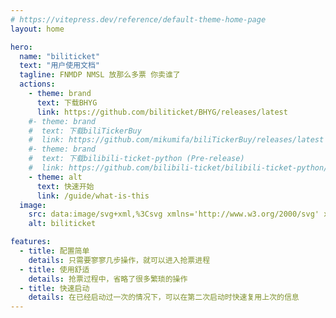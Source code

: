 ```yaml
---
# https://vitepress.dev/reference/default-theme-home-page
layout: home

hero:
  name: "biliticket"
  text: "用户使用文档"
  tagline: FNMDP NMSL 放那么多票 你卖谁了
  actions:
    - theme: brand
      text: 下载BHYG
      link: https://github.com/biliticket/BHYG/releases/latest
    #- theme: brand
    #  text: 下载biliTickerBuy
    #  link: https://github.com/mikumifa/biliTickerBuy/releases/latest
    #- theme: brand
    #  text: 下载bilibili-ticket-python (Pre-release)
    #  link: https://github.com/bilibili-ticket/bilibili-ticket-python/releases/latest
    - theme: alt
      text: 快速开始
      link: /guide/what-is-this
  image:
    src: data:image/svg+xml,%3Csvg xmlns='http://www.w3.org/2000/svg' xmlns:xlink='http://www.w3.org/1999/xlink' width='500' height='500' viewBox='0 0 500 500'%3E%3Cdefs%3E%3CclipPath id='clip-biliticket'%3E%3Crect width='500' height='500'/%3E%3C/clipPath%3E%3C/defs%3E%3Cg id='biliticket' clip-path='url(%23clip-biliticket)'%3E%3Cpath id='1' d='M-4.21-390.422,39.528-629.743H71.869c6.217-17.26,11.81-31.608,17.1-43.862a276.89,276.89,0,0,1,15.5-31.33c5.036-8.486,9.749-14.635,14.409-18.8a28.054,28.054,0,0,1,6.949-4.7A16.551,16.551,0,0,1,132.687-730a16.381,16.381,0,0,1,6.836,1.567,27.434,27.434,0,0,1,6.873,4.7c4.593,4.163,9.207,10.312,14.105,18.8a271.678,271.678,0,0,1,15,31.33c5.089,12.258,10.45,26.605,16.388,43.862h36.653L273.2-390.422ZM133.675-710.236c-4.426,0-9.447,4.156-14.924,12.352-4.381,6.557-9.062,15.7-13.913,27.175-8.257,19.533-14.224,39.33-14.284,39.528h83.367c-.049-.186-5.295-19.982-12.847-39.528-4.434-11.475-8.782-20.618-12.925-27.175C142.971-706.08,138.1-710.236,133.675-710.236Z' transform='translate(115.504 810.211)' fill='%23ff2764'/%3E%3Cpath id='2' d='M115.441,106.8l18.873,18.878h18.459L171.651,106.8a5.824,5.824,0,1,1,8.237,8.237l-10.647,10.635h12.143a20.374,20.374,0,0,1,20.375,20.375v46.57a20.374,20.374,0,0,1-20.374,20.374H105.708A20.374,20.374,0,0,1,85.333,192.62v-46.57a20.374,20.374,0,0,1,20.375-20.374h12.137L107.2,115.029a5.824,5.824,0,1,1,8.237-8.237Zm65.943,30.521H105.708a8.732,8.732,0,0,0-8.691,7.893l-.041.839v46.57a8.732,8.732,0,0,0,7.893,8.691l.839.041h75.676a8.732,8.732,0,0,0,8.691-7.893l.041-.839v-46.57a8.732,8.732,0,0,0-8.732-8.732Zm-61.123,17.464a5.821,5.821,0,0,1,5.821,5.821v11.643a5.821,5.821,0,1,1-11.643,0V160.6a5.821,5.821,0,0,1,5.821-5.821Zm46.57,0a5.821,5.821,0,0,1,5.821,5.821v11.643a5.821,5.821,0,1,1-11.643,0V160.6a5.821,5.821,0,0,1,5.821-5.821Z' transform='translate(106.454 144.914)' fill='%23fff'/%3E%3Cpath id='3' d='M228.108,29.232h-4.872v-6.09c0-3.5,1.484-5.268,5.055-7.689l.276-.188c2.52-1.71,3.195-2.538,3.195-4.3a6.09,6.09,0,0,0-12.18,0H214.71a10.962,10.962,0,0,1,21.924,0c0,3.843-1.6,5.8-5.331,8.334l-.278.189c-2.339,1.587-2.917,2.274-2.917,3.658Zm-2.436,8.526a3.045,3.045,0,1,1,3.045-3.045A3.045,3.045,0,0,1,225.672,37.758Z' transform='translate(135.617 100.686) rotate(31)' fill='%23fff'/%3E%3C/g%3E%3C/svg%3E
    alt: biliticket

features:
  - title: 配置简单
    details: 只需要寥寥几步操作，就可以进入抢票进程
  - title: 使用舒适
    details: 抢票过程中，省略了很多繁琐的操作
  - title: 快速启动
    details: 在已经启动过一次的情况下，可以在第二次启动时快速复用上次的信息
---
```


<style>
:root {
  --vp-home-hero-name-color: transparent;
  --vp-home-hero-name-background: -webkit-linear-gradient(120deg, #ff5f8c 30%, #FFB4C8);

  --vp-home-hero-image-background-image: #ff5f8c;
  --vp-home-hero-image-filter: blur(44px);
}

@media (min-width: 640px) {
  :root {
    --vp-home-hero-image-filter: blur(56px);
  }
}

@media (min-width: 960px) {
  :root {
    --vp-home-hero-image-filter: blur(68px);
  }
}
</style>
